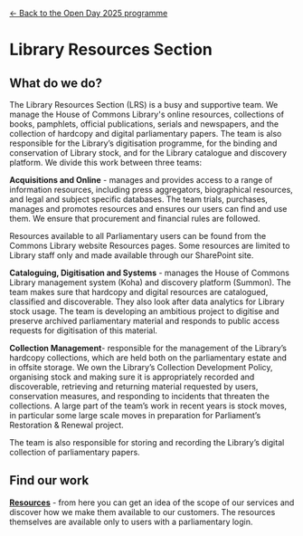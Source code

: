 <a href="../">&larr; Back to the Open Day 2025 programme</a>

# Library Resources Section

## What do we do?
The Library Resources Section (LRS) is a busy and supportive team. We manage the House of Commons Library's online resources, collections of books, pamphlets, official publications, serials and newspapers, and the collection of hardcopy and digital parliamentary papers. The team is also responsible for the Library’s digitisation programme, for the binding and conservation of Library stock, and for the Library catalogue and discovery platform. We divide this work between three teams:

**Acquisitions and Online** - manages and provides access to a range of information resources, including press aggregators, biographical resources, and legal and subject specific databases. The team trials, purchases, manages and promotes resources and ensures our users can find and use them. We ensure that procurement and financial rules are followed.  

Resources available to all Parliamentary users can be found from the Commons Library website Resources pages. Some resources are limited to Library staff only and made available through our SharePoint site.

**Cataloguing, Digitisation and Systems** - manages the House of Commons Library management system (Koha) and discovery platform (Summon). The team makes sure that hardcopy and digital resources are catalogued, classified and discoverable. They also look after data analytics for Library stock usage. The team is developing an ambitious project to digitise and preserve archived parliamentary material and responds to public access requests for digitisation of this material. 

**Collection Management**- responsible for the management of the Library’s hardcopy collections, which are held both on the parliamentary estate and in offsite storage. We own the Library’s Collection Development Policy, organising stock and making sure it is appropriately recorded and discoverable, retrieving and returning material requested by users, conservation measures, and responding to incidents that threaten the collections. A large part of the team’s work in recent years is stock moves, in particular some large scale moves in preparation for Parliament’s Restoration & Renewal project.

The team is also responsible for storing and recording the Library’s digital collection of parliamentary papers.

## Find our work

**[Resources](https://commonslibrary.parliament.uk/resources/)** - from here you can get an idea of the scope of our services and discover how we make them available to our customers. The resources themselves are available only to users with a parliamentary login.